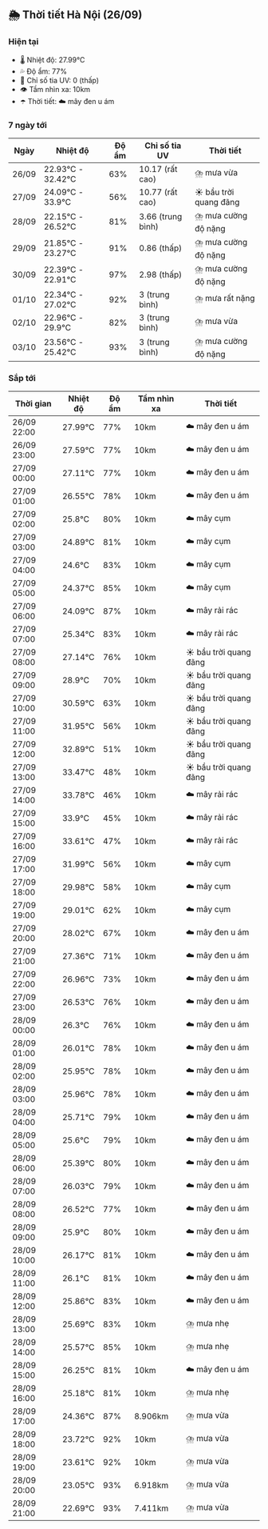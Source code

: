 ## 🌦️ Thời tiết Hà Nội (26/09)

### Hiện tại

- 🌡️ Nhiệt độ: 27.99℃
- 💦 Độ ẩm: 77%
- 🌟 Chỉ số tia UV: 0 (thấp)
- 👁️ Tầm nhìn xa: 10km
- ☂️ Thời tiết: ☁️ mây đen u ám

### 7 ngày tới

| Ngày | Nhiệt độ | Độ ẩm | Chỉ số tia UV | Thời tiết |
| --- | --- | --- | --- | --- |
| 26/09 | 22.93℃ - 32.42℃ | 63% | 10.17 (rất cao) | ⛈️ mưa vừa |
| 27/09 | 24.09℃ - 33.9℃ | 56% | 10.77 (rất cao) | ☀️ bầu trời quang đãng |
| 28/09 | 22.15℃ - 26.52℃ | 81% | 3.66 (trung bình) | ⛈️ mưa cường độ nặng |
| 29/09 | 21.85℃ - 23.27℃ | 91% | 0.86 (thấp) | ⛈️ mưa cường độ nặng |
| 30/09 | 22.39℃ - 22.91℃ | 97% | 2.98 (thấp) | ⛈️ mưa cường độ nặng |
| 01/10 | 22.34℃ - 27.02℃ | 92% | 3 (trung bình) | ⛈️ mưa rất nặng |
| 02/10 | 22.96℃ - 29.9℃ | 82% | 3 (trung bình) | ⛈️ mưa vừa |
| 03/10 | 23.56℃ - 25.42℃ | 93% | 3 (trung bình) | ⛈️ mưa cường độ nặng |

### Sắp tới

| Thời gian | Nhiệt độ | Độ ẩm | Tầm nhìn xa | Thời tiết |
| --- | --- | --- | --- | --- |
| 26/09 22:00 | 27.99℃ | 77% | 10km | ☁️ mây đen u ám |
| 26/09 23:00 | 27.59℃ | 77% | 10km | ☁️ mây đen u ám |
| 27/09 00:00 | 27.11℃ | 77% | 10km | ☁️ mây đen u ám |
| 27/09 01:00 | 26.55℃ | 78% | 10km | ☁️ mây đen u ám |
| 27/09 02:00 | 25.8℃ | 80% | 10km | ☁️ mây cụm |
| 27/09 03:00 | 24.89℃ | 81% | 10km | ☁️ mây cụm |
| 27/09 04:00 | 24.6℃ | 83% | 10km | ☁️ mây cụm |
| 27/09 05:00 | 24.37℃ | 85% | 10km | ☁️ mây cụm |
| 27/09 06:00 | 24.09℃ | 87% | 10km | ☁️ mây rải rác |
| 27/09 07:00 | 25.34℃ | 83% | 10km | ☁️ mây rải rác |
| 27/09 08:00 | 27.14℃ | 76% | 10km | ☀️ bầu trời quang đãng |
| 27/09 09:00 | 28.9℃ | 70% | 10km | ☀️ bầu trời quang đãng |
| 27/09 10:00 | 30.59℃ | 63% | 10km | ☀️ bầu trời quang đãng |
| 27/09 11:00 | 31.95℃ | 56% | 10km | ☀️ bầu trời quang đãng |
| 27/09 12:00 | 32.89℃ | 51% | 10km | ☀️ bầu trời quang đãng |
| 27/09 13:00 | 33.47℃ | 48% | 10km | ☀️ bầu trời quang đãng |
| 27/09 14:00 | 33.78℃ | 46% | 10km | ☁️ mây rải rác |
| 27/09 15:00 | 33.9℃ | 45% | 10km | ☁️ mây rải rác |
| 27/09 16:00 | 33.61℃ | 47% | 10km | ☁️ mây rải rác |
| 27/09 17:00 | 31.99℃ | 56% | 10km | ☁️ mây cụm |
| 27/09 18:00 | 29.98℃ | 58% | 10km | ☁️ mây cụm |
| 27/09 19:00 | 29.01℃ | 62% | 10km | ☁️ mây cụm |
| 27/09 20:00 | 28.02℃ | 67% | 10km | ☁️ mây đen u ám |
| 27/09 21:00 | 27.36℃ | 71% | 10km | ☁️ mây đen u ám |
| 27/09 22:00 | 26.96℃ | 73% | 10km | ☁️ mây đen u ám |
| 27/09 23:00 | 26.53℃ | 76% | 10km | ☁️ mây đen u ám |
| 28/09 00:00 | 26.3℃ | 76% | 10km | ☁️ mây đen u ám |
| 28/09 01:00 | 26.01℃ | 78% | 10km | ☁️ mây đen u ám |
| 28/09 02:00 | 25.95℃ | 78% | 10km | ☁️ mây đen u ám |
| 28/09 03:00 | 25.96℃ | 78% | 10km | ☁️ mây đen u ám |
| 28/09 04:00 | 25.71℃ | 79% | 10km | ☁️ mây đen u ám |
| 28/09 05:00 | 25.6℃ | 79% | 10km | ☁️ mây đen u ám |
| 28/09 06:00 | 25.39℃ | 80% | 10km | ☁️ mây đen u ám |
| 28/09 07:00 | 26.03℃ | 79% | 10km | ☁️ mây đen u ám |
| 28/09 08:00 | 26.52℃ | 77% | 10km | ☁️ mây đen u ám |
| 28/09 09:00 | 25.9℃ | 80% | 10km | ☁️ mây đen u ám |
| 28/09 10:00 | 26.17℃ | 81% | 10km | ☁️ mây đen u ám |
| 28/09 11:00 | 26.1℃ | 81% | 10km | ☁️ mây đen u ám |
| 28/09 12:00 | 25.86℃ | 83% | 10km | ☁️ mây đen u ám |
| 28/09 13:00 | 25.69℃ | 83% | 10km | ⛈️ mưa nhẹ |
| 28/09 14:00 | 25.57℃ | 85% | 10km | ⛈️ mưa nhẹ |
| 28/09 15:00 | 26.25℃ | 81% | 10km | ☁️ mây đen u ám |
| 28/09 16:00 | 25.18℃ | 81% | 10km | ⛈️ mưa nhẹ |
| 28/09 17:00 | 24.36℃ | 87% | 8.906km | ⛈️ mưa vừa |
| 28/09 18:00 | 23.72℃ | 92% | 10km | ⛈️ mưa vừa |
| 28/09 19:00 | 23.61℃ | 92% | 10km | ⛈️ mưa vừa |
| 28/09 20:00 | 23.05℃ | 93% | 6.918km | ⛈️ mưa vừa |
| 28/09 21:00 | 22.69℃ | 93% | 7.411km | ⛈️ mưa vừa |
